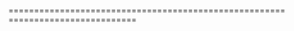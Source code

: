 <!--
===============================================================================
line 19 of StepsTile.js

 <img className="step-show-pic" src={props.image} alt={props.number} /> -->

===============================================================================
<!--
# <i class="fab fa-rebel"></i>   ##### Rebel Alliance symbol
# <i class="fab fa-empire"></i>  ##### Imperial symbol
# <i class="fas fa-fire-extinguisher"></i>  ##### Fire extinguisher
-->
